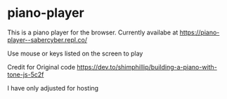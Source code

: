 # piano-player
This is a piano player for the browser. Currently availabe at 
https://piano-player--sabercyber.repl.co/

Use mouse or keys listed on the screen to play

Credit for Original code 
https://dev.to/shimphillip/building-a-piano-with-tone-js-5c2f

I have only adjusted for hosting 
